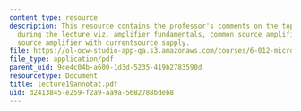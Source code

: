 ```yaml
---
content_type: resource
description: This resource contains the professor's comments on the topics covered
  during the lecture viz. amplifier fundamentals, common source amplifier, common
  source amplifier with currentsource supply.
file: https://ol-ocw-studio-app-qa.s3.amazonaws.com/courses/6-012-microelectronic-devices-and-circuits-fall-2005/d2413845e259f2a9aa9a5682788bdeb8_lecture19annotat.pdf
file_type: application/pdf
parent_uid: 9ce4c04b-a600-1d3d-5235-419b2783590d
resourcetype: Document
title: lecture19annotat.pdf
uid: d2413845-e259-f2a9-aa9a-5682788bdeb8
---
```

